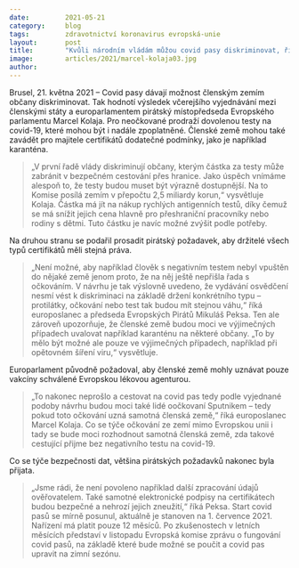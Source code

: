```yaml
---
date:         2021-05-21
category:     blog
tags:         zdravotnictví koronavirus evropská-unie
layout:       post
title:        "Kvůli národním vládám můžou covid pasy diskriminovat, říkají pirátští europoslanci"
image:        articles/2021/marcel-kolaja03.jpg
author:       
---
```




Brusel, 21. května 2021 – Covid pasy dávají možnost členským zemím občany diskriminovat. Tak hodnotí výsledek včerejšího vyjednávání mezi členskými státy a europarlamentem pirátský místopředseda Evropského parlamentu Marcel Kolaja. Pro neočkované prodraží dovolenou testy na covid-19, které mohou být i nadále zpoplatněné. Členské země mohou také zavádět pro majitele certifikátů dodatečné podmínky, jako je například karanténa.

> „V první řadě vlády diskriminují občany, kterým částka za testy může zabránit v bezpečném cestování přes hranice. Jako úspěch vnímáme alespoň to, že testy budou muset být výrazně dostupnější. Na to Komise posílá zemím v přepočtu 2,5 miliardy korun,“ vysvětluje Kolaja. Částka má jít na nákup rychlých antigenních testů, díky čemuž se má snížit jejich cena hlavně pro přeshraniční pracovníky nebo rodiny s dětmi. Tuto částku je navíc možné zvýšit podle potřeby.

Na druhou stranu se podařil prosadit pirátský požadavek, aby držitelé všech typů certifikátů měli stejná práva.

> „Není možné, aby například člověk s negativním testem nebyl vpuštěn do nějaké země jenom proto, že na něj ještě nepřišla řada s očkováním. V návrhu je tak výslovně uvedeno, že vydávání osvědčení nesmí vést k diskriminaci na základě držení konkrétního typu – protilátky, očkování nebo test tak budou mít stejnou váhu,“ říká europoslanec a předseda Evropských Pirátů Mikuláš Peksa. Ten ale zároveň upozorňuje, že členské země budou moci ve výjimečných případech uvalovat například karanténu na některé občany. „To by mělo být možné ale pouze ve výjimečných případech, například při opětovném šíření viru,“ vysvětluje.

Europarlament původně požadoval, aby členské země mohly uznávat pouze vakcíny schválené Evropskou lékovou agenturou.

> „To nakonec neprošlo a cestovat na covid pas tedy podle vyjednané podoby návrhu budou moci také lidé oočkovaní Sputnikem – tedy pokud toto očkování uzná samotná členská země,“ říká europoslanec Marcel Kolaja. Co se týče očkování ze zemí mimo Evropskou unii i tady se bude moci rozhodnout samotná členská země, zda takové cestující přijme bez negativního testu na covid-19.

Co se týče bezpečnosti dat, většina pirátských požadavků nakonec byla přijata.

> „Jsme rádi, že není povoleno například další zpracování údajů ověřovatelem. Také samotné elektronické podpisy na certifikátech budou bezpečné a nehrozí jejich zneužití,“ říká Peksa. Start covid pasů se mírně posunul, aktuálně je stanoven na 1. července 2021. Nařízení má platit pouze 12 měsíců. Po zkušenostech v letních měsících představí v listopadu Evropská komise zprávu o fungování covid pasů, na základě které bude možné se poučit a covid pas upravit na zimní sezónu.
